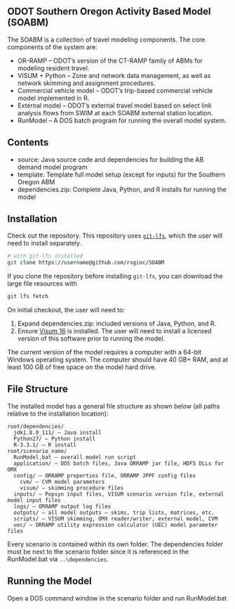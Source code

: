 ## ODOT Southern Oregon Activity Based Model (SOABM)

The SOABM is a collection of travel modeling components.  The core components of the system are:
  - OR-RAMP – ODOT’s version of the CT-RAMP family of ABMs for modeling resident travel.
  - VISUM + Python – Zone and network data management, as well as network skimming and assignment procedures.
  - Commercial vehicle model – ODOT’s trip-based commercial vehicle model implemented in R.
  - External model – ODOT’s external travel model based on select link analysis flows from SWIM at each SOABM external station location.
  - RunModel – A DOS batch program for running the overall model system.

## Contents

  - source: Java source code and dependencies for building the AB demand model program
  - template: Template full model setup (except for inputs) for the Southern Oregon ABM
  - dependencies.zip: Complete Java, Python, and R installs for running the model
  
## Installation
Check out the repository. This repository uses [`git-lfs`](https://git-lfs.github.com), which the user will need to install separately.

```sh
# with git-lfs installed
git clone https://username@github.com/rsginc/SOABM
```

If you clone the repository before installing `git-lfs`, you can download the large file resources with

```sh
git lfs fetch
```

On initial checkout, the user will need to:

  1. Expand dependencies.zip: included versions of Java, Python, and R.
  2. Ensure [Visum 16](http://vision-traffic.ptvgroup.com/en-us/products/ptv-visum/) is installed.  The user will need to install a licensed version of this software prior to running the model.

The current version of the model requires a computer with a 64-bit Windows operating system. The computer should have 40 GB+ RAM, and at least 100 GB of free space on the model hard drive.

## File Structure
The installed model has a general file structure as shown below (all paths relative to the installation location):

```
root/dependencies/
  jdk1.8.0_111/ – Java install
  Python27/ – Python install
  R-3.3.1/ – R install
root/scenario_name/
  RunModel.bat – overall model run script
  application/ – DOS batch files, Java ORRAMP jar file, HDF5 DLLs for OMX
  config/ – ORRAMP properties file, ORRAMP JPPF config files
    cvm/ – CVM model parameters
    visum/ – skimming procedure files
  inputs/ – Popsyn input files, VISUM scenario version file, external model input files
  logs/ – ORRAMP output log files
  outputs/ – all model outputs – skims, trip lists, matrices, etc.
  scripts/ – VISUM skimming, OMX reader/writer, external model, CVM
  uec/ – ORRAMP utility expression calculator (UEC) model parameter files
```

Every scenario is contained within its own folder.  The dependencies folder must be next to the 
scenario folder since it is referenced in the RunModel.bat via `..\dependencies`.

## Running the Model

Open a DOS command window in the scenario folder and run RunModel.bat
